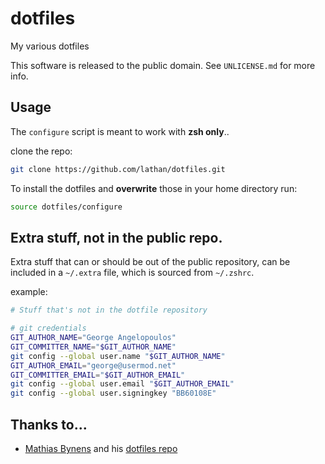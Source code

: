 dotfiles
========

My various dotfiles

This software is released to the public domain. See `UNLICENSE.md` for more info.

## Usage

The `configure` script is meant to work with **zsh only**..

clone the repo:
```bash
git clone https://github.com/lathan/dotfiles.git
```
To install the dotfiles and **overwrite** those in your home directory run:
```bash
source dotfiles/configure
```

## Extra stuff, not in the public repo.

Extra stuff that can or should be out of the public repository, can be
included in a `~/.extra` file, which is sourced from `~/.zshrc`.

example:
```bash
# Stuff that's not in the dotfile repository

# git credentials
GIT_AUTHOR_NAME="George Angelopoulos"
GIT_COMMITTER_NAME="$GIT_AUTHOR_NAME"
git config --global user.name "$GIT_AUTHOR_NAME"
GIT_AUTHOR_EMAIL="george@usermod.net"
GIT_COMMITTER_EMAIL="$GIT_AUTHOR_EMAIL"
git config --global user.email "$GIT_AUTHOR_EMAIL"
git config --global user.signingkey "BB60108E"
```

## Thanks to...

* [Mathias Bynens](https://github.com/mathiasbynens/) and his [dotfiles repo](https://github.com/mathiasbynens/dotfiles)
